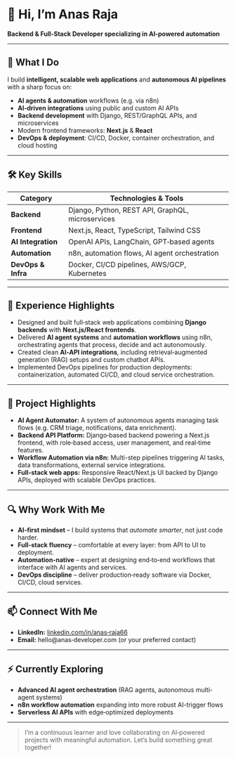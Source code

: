 # 👋 Hi, I’m Anas Raja

**Backend & Full‑Stack Developer specializing in AI‑powered automation**

---

## 💼 What I Do

I build **intelligent, scalable web applications** and **autonomous AI pipelines** with a sharp focus on:

- **AI agents & automation** workflows (e.g. via n8n)
- **AI‑driven integrations** using public and custom AI APIs
- **Backend development** with Django, REST/GraphQL APIs, and microservices
- Modern frontend frameworks: **Next.js** & **React**
- **DevOps & deployment**: CI/CD, Docker, container orchestration, and cloud hosting

---

## 🛠️ Key Skills

| Category         | Technologies & Tools                              |
|------------------|---------------------------------------------------|
| **Backend**       | Django, Python, REST API, GraphQL, microservices |
| **Frontend**      | Next.js, React, TypeScript, Tailwind CSS         |
| **AI Integration**| OpenAI APIs, LangChain, GPT‑based agents         |
| **Automation**    | n8n, automation flows, AI agent orchestration     |
| **DevOps & Infra**| Docker, CI/CD pipelines, AWS/GCP, Kubernetes     |

---

## 🚀 Experience Highlights

- Designed and built full‑stack web applications combining **Django backends** with **Next.js/React frontends**.
- Delivered **AI agent systems** and **automation workflows** using n8n, orchestrating agents that process, decide and act autonomously.
- Created clean **AI‑API integrations**, including retrieval‑augmented generation (RAG) setups and custom chatbot APIs.
- Implemented DevOps pipelines for production deployments: containerization, automated CI/CD, and cloud service orchestration.

---

## 📌 Project Highlights

- **AI Agent Automator:** A system of autonomous agents managing task flows (e.g. CRM triage, notifications, data enrichment).
- **Backend API Platform:** Django‑based backend powering a Next.js frontend, with role‑based access, user management, and real‑time features.
- **Workflow Automation via n8n:** Multi-step pipelines triggering AI tasks, data transformations, external service integrations.
- **Full‑stack web apps:** Responsive React/Next.js UI backed by Django APIs, deployed with scalable DevOps practices.

---

## 🔍 Why Work With Me

- **AI-first mindset** – I build systems that *automate smarter*, not just code harder.
- **Full‑stack fluency** – comfortable at every layer: from API to UI to deployment.
- **Automation-native** – expert at designing end‑to‑end workflows that interface with AI agents and services.
- **DevOps discipline** – deliver production‑ready software via Docker, CI/CD, cloud services.

---

## 📫 Connect With Me

- **LinkedIn:** [linkedin.com/in/anas‑raja66](http://www.linkedin.com/in/anas-raja66)
- **Email:** hello@anas‑developer.com (or your preferred contact)

---

## ⚡ Currently Exploring

- **Advanced AI agent orchestration** (RAG agents, autonomous multi-agent systems)
- **n8n workflow automation** expanding into more robust AI-trigger flows
- **Serverless AI APIs** with edge‑optimized deployments

---

> I’m a continuous learner and love collaborating on AI‑powered projects with meaningful automation. Let’s build something great together!
